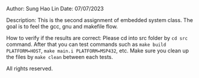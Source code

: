 Author: Sung Hao Lin
Date: 07/07/2023

Description:
	This is the second assignment of embedded system class. The goal is to feel the gcc, gnu and makefile flow. 

How to verify if the results are correct: 
	Please cd into src folder by `cd src` command. After that you can test commands such as `make build PLATFORM=HOST`, `make main.i PLATFORM=MSP432`, etc. Make sure you clean up the files by `make clean` between each tests.

All rights reserved.
